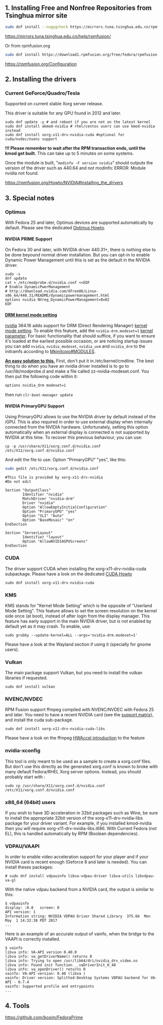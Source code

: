 ## 1. Installing Free and Nonfree Repositories from Tsinghua mirror site

```bash
sudo dnf install --nogpgcheck https://mirrors.tuna.tsinghua.edu.cn/rpmfusion/free/fedora/rpmfusion-free-release-$(rpm -E %fedora).noarch.rpm https://mirrors.tuna.tsinghua.edu.cn/rpmfusion/nonfree/fedora/rpmfusion-nonfree-release-$(rpm -E %fedora).noarch.rpm;
```

https://mirrors.tuna.tsinghua.edu.cn/help/rpmfusion/

Or from rpmfusion.org

```bash
sudo dnf install https://download1.rpmfusion.org/free/fedora/rpmfusion-free-release-$(rpm -E %fedora).noarch.rpm https://download1.rpmfusion.org/nonfree/fedora/rpmfusion-nonfree-release-$(rpm -E %fedora).noarch.rpm
```

https://rpmfusion.org/Configuration

## 2. Installing the drivers

### Current GeForce/Quadro/Tesla

Supported on current stable Xorg server release.

This driver is suitable for any GPU found in 2012 and later.

```
sudo dnf update -y # and reboot if you are not on the latest kernel
sudo dnf install akmod-nvidia # rhel/centos users can use kmod-nvidia instead
sudo dnf install xorg-x11-drv-nvidia-cuda #optional for cuda/nvdec/nvenc support
```

**!!! Please remember to wait after the RPM transaction ends, until the kmod get built.** This can take up to 5 minutes on some systems.

Once the module is built, "`modinfo -F version nvidia`" should outputs the version of the driver such as 440.64 and not modinfo: ERROR: Module nvidia not found.

https://rpmfusion.org/Howto/NVIDIA#Installing_the_drivers



## 3. Special notes

### Optimus

With Fedora 25 and later, Optimus devices are supported automatically by default. Please see the dedicated [Optimus Howto](https://rpmfusion.org/Howto/Optimus).

#### NVIDIA PRIME Support

On Fedora 30 and later, with NVIDIA driver 440.31+, there is nothing else to be done beyound normal driver installation. But you can opt-in to enable Dynamic Power Management until this is set as the default in the NVIDIA driver.

```
sudo -s
dnf update
cat > /etc/modprobe.d/nvidia.conf <<EOF
# Enable DynamicPwerManagement
# http://download.nvidia.com/XFree86/Linux-x86_64/440.31/README/dynamicpowermanagement.html
options nvidia NVreg_DynamicPowerManagement=0x02
EOF
```

#### [DRM kernel mode setting](https://wiki.archlinux.org/index.php/NVIDIA#DRM_kernel_mode_setting)

[nvidia](https://www.archlinux.org/packages/?name=nvidia) 364.16 adds support for DRM (Direct Rendering Manager) [kernel mode setting](https://wiki.archlinux.org/index.php/Kernel_mode_setting). To enable this feature, add the `nvidia-drm.modeset=1` [kernel parameter](https://wiki.archlinux.org/index.php/Kernel_parameter). For basic functionality that should suffice, if you want to ensure it's loaded at the earliest possible occasion, or are noticing startup issues you can add `nvidia`, `nvidia_modeset`, `nvidia_uvm` and `nvidia_drm` to the initramfs according to [Mkinitcpio#MODULES](https://wiki.archlinux.org/index.php/Mkinitcpio#MODULES).

**[An easy solution to this.](https://www.reddit.com/r/SolusProject/comments/a3bnrd/having_nvidiadrmmodeset1_kernel_parameter_set/)**
First, don't put it in /etc/kernel/cmdline. The best thing to do when you have an nvidia driver installed is to go to /usr/lib/modprobe.d and make a file called zz-nvidia-modeset.conf. You then put the following code within it:

```bash
options nvidia_drm modeset=1
```

then run `clr-boot-manager update`

#### NVIDIA PrimaryGPU Support

Using PrimaryGPU allows to use the NVIDIA driver by default instead of the iGPU. This is also required in order to use external display when internally connected from the NVIDIA hardware. Unfortunately, setting this option automatically when an external display is connected is not supported by NVIDIA at this time. To recover this previous behaviour, you can use:

```
cp -p /usr/share/X11/xorg.conf.d/nvidia.conf /etc/X11/xorg.conf.d/nvidia.conf
```

And edit the file to use: Option "PrimaryGPU" "yes", like this:

```bash
sudo gedit /etc/X11/xorg.conf.d/nvidia.conf
```

```
#This file is provided by xorg-x11-drv-nvidia
#Do not edit

Section "OutputClass"
        Identifier "nvidia"
        MatchDriver "nvidia-drm"
        Driver "nvidia"
        Option "AllowEmptyInitialConfiguration"
        Option "PrimaryGPU" "yes"
        Option "SLI" "Auto"
        Option "BaseMosaic" "on"
EndSection

Section "ServerLayout"
        Identifier "layout"
        Option "AllowNVIDIAGPUScreens"
EndSection
```

### CUDA

The driver support CUDA when installing the xorg-x11-drv-nvidia-cuda subpackage. Please have a look on the dedicated [CUDA Howto](https://rpmfusion.org/Howto/CUDA)

```
sudo dnf install xorg-x11-drv-nvidia-cuda
```

### KMS

KMS stands for "Kernel Mode Setting" which is the opposite of "Userland Mode Setting". This feature allows to set the screen resolution on the kernel side once (at boot), instead of after login from the display manager. This feature has early support in the main NVIDIA driver, but is not enabled by default yet as it may crash. To enable, use:

```
sudo grubby --update-kernel=ALL --args='nvidia-drm.modeset=1'
```

Please have a look at the Wayland section if using it (specially for gnome users).

### Vulkan

The main package support Vulkan, but you need to install the vulkan libraries if requested.

```
sudo dnf install vulkan
```

### NVENC/NVDEC

RPM Fusion support ffmpeg compiled with NVENC/NVDEC with Fedora 25 and later. You need to have a recent NVIDIA card (see the [support matrix](https://developer.nvidia.com/ffmpeg)), and install the cuda sub-package.

```
sudo dnf install xorg-x11-drv-nvidia-cuda-libs
```

Please have a look on the ffmpeg [HWAccel introduction](https://trac.ffmpeg.org/wiki/HWAccelIntro#NVENC) to the feature

### nvidia-xconfig

This tool is only meant to be used as a sample to create a xorg.conf files. But don't use this directly as the generated xorg.conf is known to broke with many default Fedora/RHEL Xorg server options. Instead, you should probably start with :

```
sudo cp /usr/share/X11/xorg.conf.d/nvidia.conf /etc/X11/xorg.conf.d/nvidia.conf
```

### x86_64 (64bit) users

If you wish to have 3D acceleration in 32bit packages such as Wine, be sure to install the appropriate 32bit version of the xorg-x11-drv-nvidia-libs package for your driver variant. For example, if you installed kmod-nvidia then you will require xorg-x11-drv-nvidia-libs.i686. With Current Fedora (not EL), this is handled automatically by RPM (Boolean dependencies).

### VDPAU/VAAPI

In order to enable video acceleration support for your player and if your NVIDIA card is recent enough (Geforce 8 and later is needed). You can install theses packages:

```
# sudo dnf install vdpauinfo libva-vdpau-driver libva-utils libvdpau-va-gl
```

With the native vdpau backend from a NVIDIA card, the output is similar to this:

```
$ vdpauinfo 
display: :0.0   screen: 0
API version: 1
Information string: NVIDIA VDPAU Driver Shared Library  375.66  Mon May  1 14:32:38 PDT 2017
...
```

Here is an example of an accurate output of vainfo, when the bridge to the VAAPI is correctly installed.

```
$ vainfo 
libva info: VA-API version 0.40.0
libva info: va_getDriverName() returns 0
libva info: Trying to open /usr/lib64/dri/nvidia_drv_video.so
libva info: Found init function __vaDriverInit_0_40
libva info: va_openDriver() returns 0
vainfo: VA-API version: 0.40 (libva )
vainfo: Driver version: Splitted-Desktop Systems VDPAU backend for VA-API - 0.7.4
vainfo: Supported profile and entrypoints
...
```

## 4. Tools

https://github.com/bosim/FedoraPrime